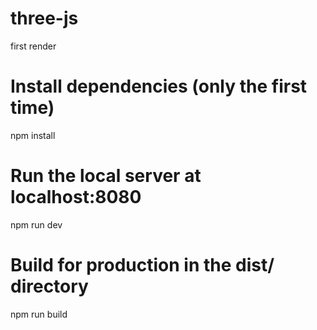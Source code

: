 # three-js
first render

# Install dependencies (only the first time)
npm install

# Run the local server at localhost:8080
npm run dev

# Build for production in the dist/ directory
npm run build

